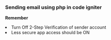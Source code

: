 
<html>
  <head></head>
  <body>
<h3>Sending email using php in code igniter</h3>

<b>Remember</b>
<ui>
  <li>Turn Off 2-Step Verification of sender account</li>
  <li>Less secure app access should be ON</li>
  </ui>
  </body>
  </html>
